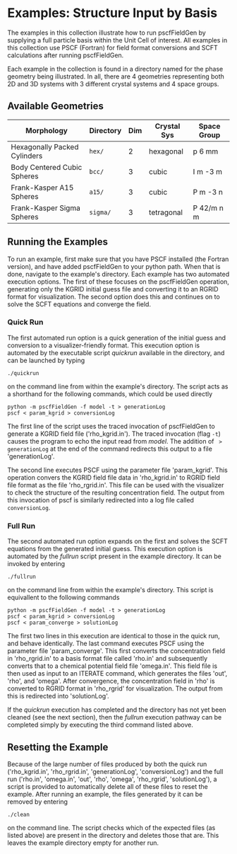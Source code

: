 # Examples: Structure Input by Basis

The examples in this collection illustrate how to run pscfFieldGen by supplying
a full particle basis within the Unit Cell of interest.
All examples in this collection use PSCF (Fortran) for
field format conversions and SCFT calculations after running pscfFieldGen.

Each example in the collection is found in a directory named for the phase
geometry being illustrated. In all, there are 4 geometries representing both
2D and 3D systems with 3 different crystal systems and 4 space groups.

## Available Geometries

Morphology                      | Directory |  Dim  | Crystal Sys   | Space Group
----------------------------    | --------- | ----- | ------------  | -----------
Hexagonally Packed Cylinders    | `hex/`    |   2   | hexagonal     | p 6 mm
Body Centered Cubic Spheres     | `bcc/`    |   3   | cubic         | I m -3 m
Frank-Kasper A15 Spheres        | `a15/`    |   3   | cubic         | P m -3 n
Frank-Kasper Sigma Spheres      | `sigma/`  |   3   | tetragonal    | P 42/m n m

## Running the Examples

To run an example, first make sure that you have PSCF installed (the Fortran
version), and have added pscfFieldGen to your python path.
When that is done, navigate to the example's directory. Each example has two
automated execution options. The first of these focuses on the pscfFieldGen 
operation, generating only the KGRID initial guess file and converting it to
an RGRID format for visualization. The second option does this and
continues on to solve the SCFT equations and converge the field.

### Quick Run

The first automated run option is a quick generation of the initial guess and
conversion to a visualizer-friendly format. This execution option is automated
by the executable script *quickrun* available in the directory, and can be launched
by typing

```
./quickrun
```

on the command line from within the example's directory. 
The script acts as a shorthand for the following
commands, which could be used directly

```
python -m pscfFieldGen -f model -t > generationLog
pscf < param_kgrid > conversionLog
```

The first line of the script uses the traced invocation of pscfFieldGen
to generate a KGRID field file ('rho_kgrid.in'). The traced invocation 
(flag `-t`) causes the program to echo the input read from *model*.
The addition of ` > generationLog`
at the end of the command redirects this output to a file 'generationLog'.

The second line executes PSCF using the parameter file 'param_kgrid'.
This operation convers the KGRID field file data in 'rho_kgrid.in' to
RGRID field file format as the file 'rho_rgrid.in'. This file can be used 
with the visualizer to check the structure of the resulting concentration
field. The output from this invocation of pscf is similarly redirected
into a log file called `conversionLog`.

### Full Run

The second automated run option expands on the first and solves the
SCFT equations from the generated initial guess. This execution option
is automated by the *fullrun* script present in the example directory.
It can be invoked by entering

```
./fullrun
```

on the command line from within the example's directory. 
This script is equivallent to the following commands

```
python -m pscfFieldGen -f model -t > generationLog
pscf < param_kgrid > conversionLog
pscf < param_converge > solutionLog
```

The first two lines in this execution are identical to those 
in the quick run, and behave identically.
The last command executes PSCF using the parameter file 
'param_converge'. This first converts the concentration field
in 'rho_rgrid.in' to a basis format file called 'rho.in' and
subsequently converts that to a chemical potential 
field file 'omega.in'. This field file is then used as input to
an ITERATE command, which generates the files 'out', 'rho', and
'omega'. After convergence, the concentration field in 'rho' is 
converted to RGRID format in 'rho_rgrid' for visualization.
The output from this is redirected into 'solutionLog'.

If the *quickrun* execution has completed and the directory
has not yet been cleaned (see the next section), then the
*fullrun* execution pathway can be completed simply by executing
the third command listed above.

## Resetting the Example

Because of the large number of files produced by both the quick
run ('rho_kgrid.in', 'rho_rgrid.in', 'generationLog', 'conversionLog')
and the full run ('rho.in', 'omega.in', 'out', 'rho', 'omega', 'rho_rgrid', 'solutionLog'),
a script is provided to automatically delete all of these files to reset
the example.
After running an example, the files generated by it can
be removed by entering 

```
./clean
```

on the command line. The script checks which of the expected files
(as listed above) are present in the directory and deletes those that
are. This leaves the example directory empty for another run.

